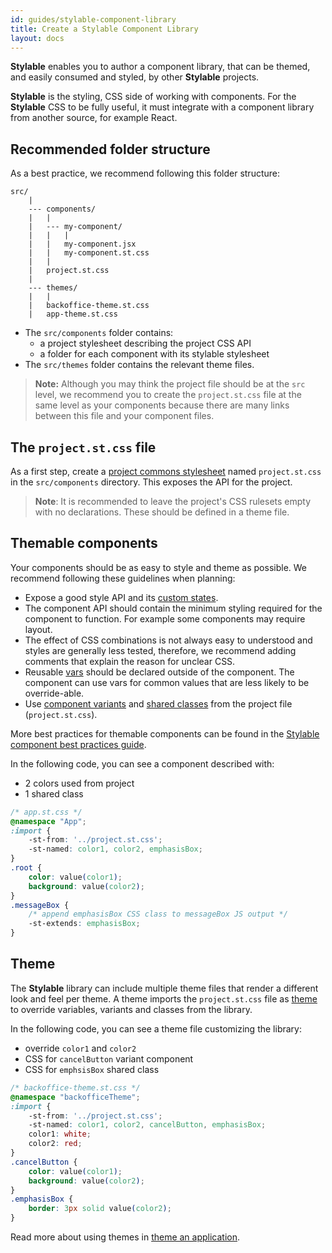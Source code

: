 ```yaml
---
id: guides/stylable-component-library
title: Create a Stylable Component Library
layout: docs
---
```


**Stylable** enables you to author a component library, that can be themed, and easily consumed and styled, by other **Stylable** projects.  

**Stylable** is the styling, CSS side of working with components. For the **Stylable** CSS to be fully useful, it must integrate with a component library from another source, for example React.

## Recommended folder structure

As a best practice, we recommend following this folder structure:

```
src/
    |
    --- components/
    |   |
    |   --- my-component/
    |   |   |
    |   |   my-component.jsx
    |   |   my-component.st.css
    |   |
    |   project.st.css
    |
    --- themes/
    |   |
    |   backoffice-theme.st.css
    |   app-theme.st.css
```

* The `src/components` folder contains:
    * a project stylesheet describing the project CSS API
    * a folder for each component with its stylable stylesheet
* The `src/themes` folder contains the relevant theme files.

> **Note:** Although you may think the project file should be at the `src` level, we recommend you to create the `project.st.css` file at the same level as your components because there are many links between this file and your component files.

## The `project.st.css` file

As a first step, create a [project commons stylesheet](./project-commons.md) named `project.st.css` in the `src/components` directory. This exposes the API for the project. 

> **Note**:
> It is recommended to leave the project's CSS rulesets empty with no declarations. These should be defined in a theme file. 

## Themable components

Your components should be as easy to style and theme as possible. We recommend following these guidelines when planning: 

* Expose a good style API and its [custom states](../references/pseudo-classes.md). 
* The component API should contain the minimum styling required for the component to function. For example some components may require layout. 
* The effect of CSS combinations is not always easy to understood and styles are generally less tested, therefore, we recommend adding comments that explain the reason for unclear CSS.
* Reusable [vars](../references/variables.md) should be declared outside of the component. The component can use vars for common values that are less likely to be override-able.
* Use [component variants](./component-variants.md) and [shared classes](./shared-classes.md) from the project file (`project.st.css`).

More best practices for themable components can be found in the [Stylable component best practices guide](./stylable-component-best-practices.md).

In the following code, you can see a component described with:
* 2 colors used from project
* 1 shared class 

```css
/* app.st.css */
@namespace "App";
:import {
    -st-from: '../project.st.css';
    -st-named: color1, color2, emphasisBox;
}
.root {
    color: value(color1);
    background: value(color2);
}
.messageBox {
    /* append emphasisBox CSS class to messageBox JS output */
    -st-extends: emphasisBox;
}
```

## Theme

The **Stylable** library can include multiple theme files that render a different look and feel per theme. A theme imports the `project.st.css` file as [theme](../references/theme.md) to override variables, variants and classes from the library.

In the following code, you can see a theme file customizing the library:
* override `color1` and `color2`
* CSS for `cancelButton` variant component
* CSS for `emphsisBox` shared class

```css
/* backoffice-theme.st.css */
@namespace "backofficeTheme";
:import {
    -st-from: '../project.st.css';
    -st-named: color1, color2, cancelButton, emphasisBox;
    color1: white;
    color2: red;
}
.cancelButton {
    color: value(color1);
    background: value(color2);
}
.emphasisBox {
    border: 3px solid value(color2);
}
```

Read more about using themes in [theme an application](./stylable-application#apply-component-library-theme).


